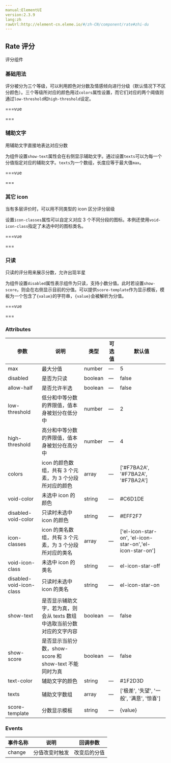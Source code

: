 ```yaml
---
manual:ElementUI
version:2.3.9
lang:zh
rawUrl:http://element-cn.eleme.io/#/zh-CN/component/rate#zhi-du
---
```



## Rate 评分<a name="rate-ping-fen"></a>


评分组件


### 基础用法<a name="ji-chu-yong-fa"></a>


评分被分为三个等级，可以利用颜色对分数及情感倾向进行分级（默认情况下不区分颜色）。三个等级所对应的颜色用过`colors`属性设置，而它们对应的两个阈值则通过`low-threshold`和`high-threshold`设定。


===vue
<template>
<div class="block">
  <span class="demonstration">默认不区分颜色</span>
  <el-rate v-model="value1"></el-rate>
</div>
<div class="block">
  <span class="demonstration">区分颜色</span>
  <el-rate
    v-model="value2"
    :colors="['#99A9BF', '#F7BA2A', '#FF9900']">
  </el-rate>
</div>
</template>


<script>
  export default {
    data() {
      return {
        value1: null,
        value2: null
      }
    }
  }
</script>


===




### 辅助文字<a name="fu-zhu-wen-zi"></a>


用辅助文字直接地表达对应分数



为组件设置`show-text`属性会在右侧显示辅助文字。通过设置`texts`可以为每一个分值指定对应的辅助文字。`texts`为一个数组，长度应等于最大值`max`。


===vue
<template>
<el-rate
  v-model="value3"
  show-text>
</el-rate>
</template>


<script>
  export default {
    data() {
      return {
        value3: null
      }
    }
  }
</script>


===




### 其它 icon<a name="qi-ta-icon"></a>


当有多层评价时，可以用不同类型的 icon 区分评分层级



设置`icon-classes`属性可以自定义对应 3 个不同分段的图标。本例还使用`void-icon-class`指定了未选中时的图标类名。


===vue
<template>
<el-rate
  v-model="value4"
  :icon-classes="['icon-rate-face-1', 'icon-rate-face-2', 'icon-rate-face-3']"
  void-icon-class="icon-rate-face-off"
  :colors="['#99A9BF', '#F7BA2A', '#FF9900']">
</el-rate>
</template>


<script>
  export default {
    data() {
      return {
        value4: null
      }
    }
  }
</script>


===




### 只读<a name="zhi-du"></a>


只读的评分用来展示分数，允许出现半星



为组件设置`disabled`属性表示组件为只读，支持小数分值。此时若设置`show-score`，则会在右侧显示目前的分值。可以提供`score-template`作为显示模板，模板为一个包含了`{value}`的字符串，`{value}`会被解析为分值。


===vue
<template>
<el-rate
  v-model="value5"
  disabled
  show-score
  text-color="#ff9900"
  score-template="{value}">
</el-rate>
</template>


<script>
  export default {
    data() {
      return {
        value5: 3.7
      }
    }
  }
</script>


===




### Attributes<a name="attributes"></a>
参数 | 说明 | 类型 | 可选值 | 默认值 
 ---  |  ---  |  ---  |  ---  |  ---  | 
max | 最大分值 | number | — | 5 
disabled | 是否为只读 | boolean | — | false 
allow-half | 是否允许半选 | boolean | — | false 
low-threshold | 低分和中等分数的界限值，值本身被划分在低分中 | number | — | 2 
high-threshold | 高分和中等分数的界限值，值本身被划分在高分中 | number | — | 4 
colors | icon 的颜色数组，共有 3 个元素，为 3 个分段所对应的颜色 | array | — | [&#39;#F7BA2A&#39;, &#39;#F7BA2A&#39;, &#39;#F7BA2A&#39;] 
void-color | 未选中 icon 的颜色 | string | — | #C6D1DE 
disabled-void-color | 只读时未选中 icon 的颜色 | string | — | #EFF2F7 
icon-classes | icon 的类名数组，共有 3 个元素，为 3 个分段所对应的类名 | array | — | [&#39;el-icon-star-on&#39;, &#39;el-icon-star-on&#39;,&#39;el-icon-star-on&#39;] 
void-icon-class | 未选中 icon 的类名 | string | — | el-icon-star-off 
disabled-void-icon-class | 只读时未选中 icon 的类名 | string | — | el-icon-star-on 
show-text | 是否显示辅助文字，若为真，则会从 texts 数组中选取当前分数对应的文字内容 | boolean | — | false 
show-score | 是否显示当前分数，show-score 和 show-text 不能同时为真 | boolean | — | false 
text-color | 辅助文字的颜色 | string | — | #1F2D3D 
texts | 辅助文字数组 | array | — | [&#39;极差&#39;, &#39;失望&#39;, &#39;一般&#39;, &#39;满意&#39;, &#39;惊喜&#39;] 
score-template | 分数显示模板 | string | — | {value} 


### Events<a name="events"></a>
事件名称 | 说明 | 回调参数 
 ---  |  ---  |  ---  | 
change | 分值改变时触发 | 改变后的分值 

